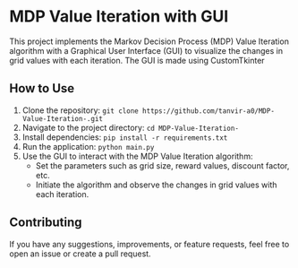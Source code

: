 # MDP Value Iteration with GUI

This project implements the Markov Decision Process (MDP) Value Iteration algorithm with a Graphical User Interface (GUI) to visualize the changes in grid values with each iteration. The GUI is made using CustomTkinter

## How to Use

1. Clone the repository: `git clone https://github.com/tanvir-a0/MDP-Value-Iteration-.git`
2. Navigate to the project directory: `cd MDP-Value-Iteration-`
3. Install dependencies: `pip install -r requirements.txt`
4. Run the application: `python main.py`
5. Use the GUI to interact with the MDP Value Iteration algorithm:
   - Set the parameters such as grid size, reward values, discount factor, etc.
   - Initiate the algorithm and observe the changes in grid values with each iteration.


## Contributing
If you have any suggestions, improvements, or feature requests, feel free to open an issue or create a pull request.
